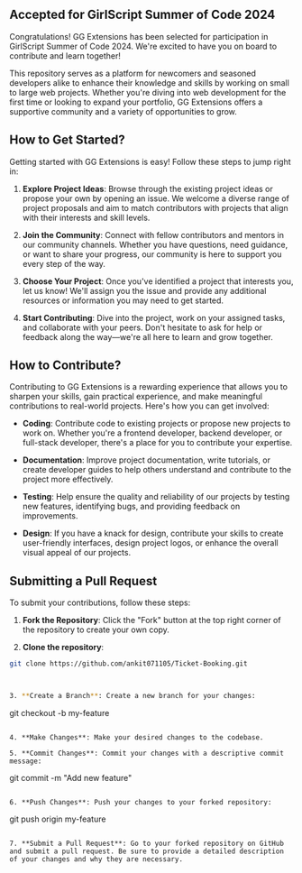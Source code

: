 
## Accepted for GirlScript Summer of Code 2024

Congratulations! GG Extensions has been selected for participation in GirlScript Summer of Code 2024. We're excited to have you on board to contribute and learn together!

This repository serves as a platform for newcomers and seasoned developers alike to enhance their knowledge and skills by working on small to large web projects. Whether you're diving into web development for the first time or looking to expand your portfolio, GG Extensions offers a supportive community and a variety of opportunities to grow.

## How to Get Started?

Getting started with GG Extensions is easy! Follow these steps to jump right in:

1. **Explore Project Ideas**: Browse through the existing project ideas or propose your own by opening an issue. We welcome a diverse range of project proposals and aim to match contributors with projects that align with their interests and skill levels.

2. **Join the Community**: Connect with fellow contributors and mentors in our community channels. Whether you have questions, need guidance, or want to share your progress, our community is here to support you every step of the way.

3. **Choose Your Project**: Once you've identified a project that interests you, let us know! We'll assign you the issue and provide any additional resources or information you may need to get started.

4. **Start Contributing**: Dive into the project, work on your assigned tasks, and collaborate with your peers. Don't hesitate to ask for help or feedback along the way—we're all here to learn and grow together.

## How to Contribute?

Contributing to GG Extensions is a rewarding experience that allows you to sharpen your skills, gain practical experience, and make meaningful contributions to real-world projects. Here's how you can get involved:

- **Coding**: Contribute code to existing projects or propose new projects to work on. Whether you're a frontend developer, backend developer, or full-stack developer, there's a place for you to contribute your expertise.

- **Documentation**: Improve project documentation, write tutorials, or create developer guides to help others understand and contribute to the project more effectively.

- **Testing**: Help ensure the quality and reliability of our projects by testing new features, identifying bugs, and providing feedback on improvements.

- **Design**: If you have a knack for design, contribute your skills to create user-friendly interfaces, design project logos, or enhance the overall visual appeal of our projects.

## Submitting a Pull Request

To submit your contributions, follow these steps:

1. **Fork the Repository**: Click the "Fork" button at the top right corner of the repository to create your own copy.


 2.  **Clone the repository**:
   ```bash
   git clone https://github.com/ankit071105/Ticket-Booking.git



3. **Create a Branch**: Create a new branch for your changes:
   ```
   git checkout -b my-feature
   ```

4. **Make Changes**: Make your desired changes to the codebase.

5. **Commit Changes**: Commit your changes with a descriptive commit message:
   ```
   git commit -m "Add new feature"
   ```

6. **Push Changes**: Push your changes to your forked repository:
   ```
   git push origin my-feature
   ```

7. **Submit a Pull Request**: Go to your forked repository on GitHub and submit a pull request. Be sure to provide a detailed description of your changes and why they are necessary.






